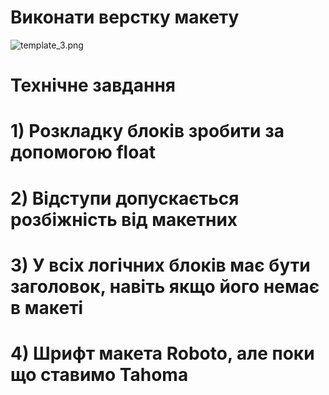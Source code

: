 # Виконати верстку макету

![template_3.png](./img/template_3.png)



# Технічне завдання



# 1) Розкладку блоків зробити за допомогою float
# 2) Відступи допускається розбіжність від макетних
# 3) У всіх логічних блоків має бути заголовок, навіть якщо його немає в макеті
# 4) Шрифт макета Roboto, але поки що ставимо Tahoma
